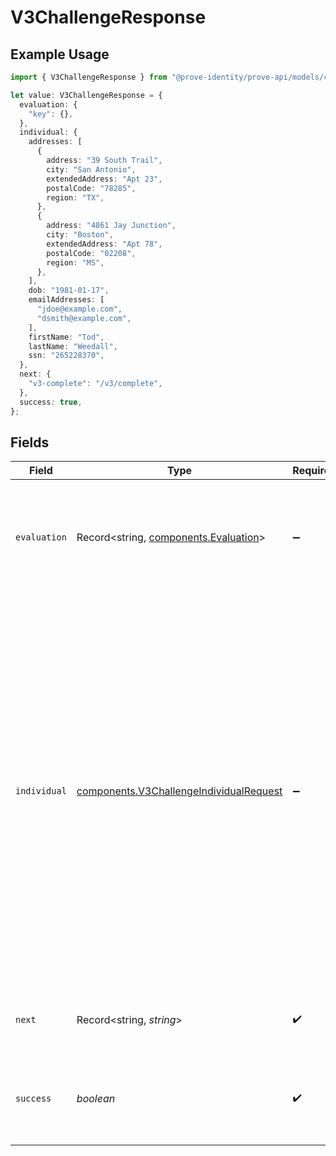 # V3ChallengeResponse

## Example Usage

```typescript
import { V3ChallengeResponse } from "@prove-identity/prove-api/models/components";

let value: V3ChallengeResponse = {
  evaluation: {
    "key": {},
  },
  individual: {
    addresses: [
      {
        address: "39 South Trail",
        city: "San Antonio",
        extendedAddress: "Apt 23",
        postalCode: "78285",
        region: "TX",
      },
      {
        address: "4861 Jay Junction",
        city: "Boston",
        extendedAddress: "Apt 78",
        postalCode: "02208",
        region: "MS",
      },
    ],
    dob: "1981-01-17",
    emailAddresses: [
      "jdoe@example.com",
      "dsmith@example.com",
    ],
    firstName: "Tod",
    lastName: "Weedall",
    ssn: "265228370",
  },
  next: {
    "v3-complete": "/v3/complete",
  },
  success: true,
};
```

## Fields

| Field                                                                                                                                                                                                                                                                                                                                                                                                                                   | Type                                                                                                                                                                                                                                                                                                                                                                                                                                    | Required                                                                                                                                                                                                                                                                                                                                                                                                                                | Description                                                                                                                                                                                                                                                                                                                                                                                                                             | Example                                                                                                                                                                                                                                                                                                                                                                                                                                 |
| --------------------------------------------------------------------------------------------------------------------------------------------------------------------------------------------------------------------------------------------------------------------------------------------------------------------------------------------------------------------------------------------------------------------------------------- | --------------------------------------------------------------------------------------------------------------------------------------------------------------------------------------------------------------------------------------------------------------------------------------------------------------------------------------------------------------------------------------------------------------------------------------- | --------------------------------------------------------------------------------------------------------------------------------------------------------------------------------------------------------------------------------------------------------------------------------------------------------------------------------------------------------------------------------------------------------------------------------------- | --------------------------------------------------------------------------------------------------------------------------------------------------------------------------------------------------------------------------------------------------------------------------------------------------------------------------------------------------------------------------------------------------------------------------------------- | --------------------------------------------------------------------------------------------------------------------------------------------------------------------------------------------------------------------------------------------------------------------------------------------------------------------------------------------------------------------------------------------------------------------------------------- |
| `evaluation`                                                                                                                                                                                                                                                                                                                                                                                                                            | Record<string, [components.Evaluation](../../models/components/evaluation.md)>                                                                                                                                                                                                                                                                                                                                                          | :heavy_minus_sign:                                                                                                                                                                                                                                                                                                                                                                                                                      | The evaluation result for the policy. This is an upcoming field but is not yet enabled.                                                                                                                                                                                                                                                                                                                                                 |                                                                                                                                                                                                                                                                                                                                                                                                                                         |
| `individual`                                                                                                                                                                                                                                                                                                                                                                                                                            | [components.V3ChallengeIndividualRequest](../../models/components/v3challengeindividualrequest.md)                                                                                                                                                                                                                                                                                                                                      | :heavy_minus_sign:                                                                                                                                                                                                                                                                                                                                                                                                                      | N/A                                                                                                                                                                                                                                                                                                                                                                                                                                     | {<br/>"firstName": "Tod",<br/>"lastName": "Weedall",<br/>"addresses": [<br/>{<br/>"address": "39 South Trail",<br/>"city": "San Antonio",<br/>"extendedAddress": "Apt 23",<br/>"postalCode": "78285",<br/>"region": "TX"<br/>},<br/>{<br/>"address": "4861 Jay Junction",<br/>"city": "Boston",<br/>"extendedAddress": "Apt 78",<br/>"postalCode": "02208",<br/>"region": "MS"<br/>}<br/>],<br/>"emailAddresses": [<br/>"jdoe@example.com",<br/>"dsmith@example.com"<br/>],<br/>"dob": "1981-01-17T00:00:00Z",<br/>"ssn": "265228370"<br/>} |
| `next`                                                                                                                                                                                                                                                                                                                                                                                                                                  | Record<string, *string*>                                                                                                                                                                                                                                                                                                                                                                                                                | :heavy_check_mark:                                                                                                                                                                                                                                                                                                                                                                                                                      | The next set of allowed calls in the same flow.                                                                                                                                                                                                                                                                                                                                                                                         | {<br/>"v3-complete": "/v3/complete"<br/>}                                                                                                                                                                                                                                                                                                                                                                                               |
| `success`                                                                                                                                                                                                                                                                                                                                                                                                                               | *boolean*                                                                                                                                                                                                                                                                                                                                                                                                                               | :heavy_check_mark:                                                                                                                                                                                                                                                                                                                                                                                                                      | True if the challenge was accepted and user info retrieved.                                                                                                                                                                                                                                                                                                                                                                             | true                                                                                                                                                                                                                                                                                                                                                                                                                                    |
